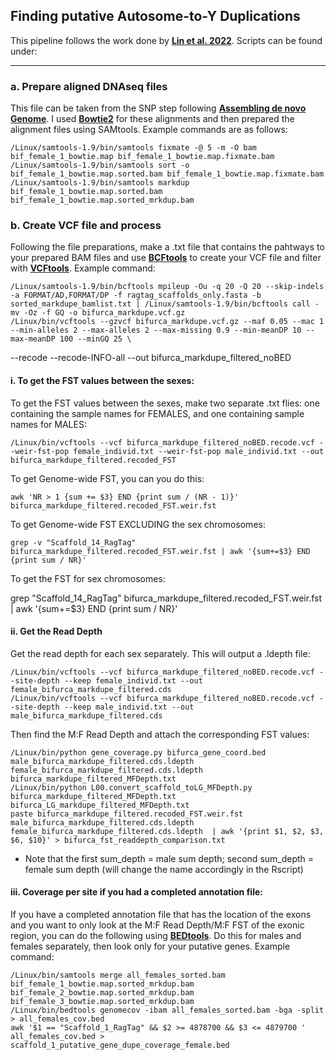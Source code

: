 ## Finding putative Autosome-to-Y Duplications


This pipeline follows the work done by **[Lin et al. 2022](https://github.com/Lin-Yuying/GuppyGeneDuplication)**. Scripts can be found under:

------------------------------------------------------------------------------------------------------------------------------------

### a. Prepare aligned DNAseq files

This file can be taken from the SNP step following **[Assembling de novo Genome](https://github.com/ljmfong/Poecilia-bifurca-Characterizing-Sex-Chromosome/blob/main/Assembling%20de%20novo%20Genome.md)**. I used **[Bowtie2](https://bowtie-bio.sourceforge.net/bowtie2/index.shtml)** for these alignments and then prepared the alignment files using SAMtools. Example commands are as follows:

    /Linux/samtools-1.9/bin/samtools fixmate -@ 5 -m -O bam bif_female_1_bowtie.map bif_female_1_bowtie.map.fixmate.bam
    /Linux/samtools-1.9/bin/samtools sort -o bif_female_1_bowtie.map.sorted.bam bif_female_1_bowtie.map.fixmate.bam
    /Linux/samtools-1.9/bin/samtools markdup bif_female_1_bowtie.map.sorted.bam bif_female_1_bowtie.map.sorted_mrkdup.bam

### b. Create VCF file and  process

Following the file preparations, make a .txt file that contains the pahtways to your prepared BAM files and use **[BCFtools](https://samtools.github.io/bcftools/bcftools.html)** to create your VCF file and filter with **[VCFtools](https://vcftools.github.io/man_latest.html)**. Example command:

    /Linux/samtools-1.9/bin/bcftools mpileup -Ou -q 20 -Q 20 --skip-indels -a FORMAT/AD,FORMAT/DP -f ragtag_scaffolds_only.fasta -b sorted_markdupe_bamlist.txt | /Linux/samtools-1.9/bin/bcftools call -mv -Oz -f GQ -o bifurca_markdupe.vcf.gz	
    /Linux/bin/vcftools --gzvcf bifurca_markdupe.vcf.gz --maf 0.05 --mac 1 --min-alleles 2 --max-alleles 2 --max-missing 0.9 --min-meanDP 10 --max-meanDP 100 --minGQ 25 \
--recode --recode-INFO-all --out bifurca_markdupe_filtered_noBED
    
#### i. To get the FST values between the sexes:

To get the FST values between the sexes, make two separate .txt flies: one containing the sample names for FEMALES, and one containing sample names for MALES:

    /Linux/bin/vcftools --vcf bifurca_markdupe_filtered_noBED.recode.vcf --weir-fst-pop female_individ.txt --weir-fst-pop male_individ.txt --out bifurca_markdupe_filtered.recoded_FST

To get Genome-wide FST, you can you do this:

    awk 'NR > 1 {sum += $3} END {print sum / (NR - 1)}' bifurca_markdupe_filtered.recoded_FST.weir.fst

To get Genome-wide FST EXCLUDING the sex chromosomes:

    grep -v "Scaffold_14_RagTag" bifurca_markdupe_filtered.recoded_FST.weir.fst | awk '{sum+=$3} END {print sum / NR}'

To get the FST for sex chromosomes:

   grep "Scaffold_14_RagTag" bifurca_markdupe_filtered.recoded_FST.weir.fst | awk '{sum+=$3} END {print sum / NR}'


#### ii. Get the Read Depth

Get the read depth for each sex separately. This will output a .ldepth file:

    /Linux/bin/vcftools --vcf bifurca_markdupe_filtered_noBED.recode.vcf --site-depth --keep female_individ.txt --out female_bifurca_markdupe_filtered.cds
    /Linux/bin/vcftools --vcf bifurca_markdupe_filtered_noBED.recode.vcf --site-depth --keep male_individ.txt --out male_bifurca_markdupe_filtered.cds

Then find the M:F Read Depth and attach the corresponding FST values:

    /Linux/bin/python gene_coverage.py bifurca_gene_coord.bed male_bifurca_markdupe_filtered.cds.ldepth female_bifurca_markdupe_filtered.cds.ldepth bifurca_markdupe_filtered_MFDepth.txt
    /Linux/bin/python L00.convert_scaffold_toLG_MFDepth.py bifurca_markdupe_filtered_MFDepth.txt bifurca_LG_markdupe_filtered_MFDepth.txt
    paste bifurca_markdupe_filtered.recoded_FST.weir.fst male_bifurca_markdupe_filtered.cds.ldepth female_bifurca_markdupe_filtered.cds.ldepth  | awk '{print $1, $2, $3, $6, $10}' > bifurca_fst_readdepth_comparison.txt

  * Note that the first sum_depth = male sum depth; second sum_depth = female sum depth (will change the name accordingly in the Rscript)

#### iii. Coverage per site if you had a completed annotation file:

If you have a completed annotation file that has the location of the exons and you want to only look at the M:F Read Depth/M:F FST of the exonic region, you can do the following using **[BEDtools](https://bedtools.readthedocs.io/en/latest/)**. Do this for males and females separately, then look only for your putative genes. Example command:

    /Linux/bin/samtools merge all_females_sorted.bam bif_female_1_bowtie.map.sorted_mrkdup.bam bif_female_2_bowtie.map.sorted_mrkdup.bam bif_female_3_bowtie.map.sorted_mrkdup.bam
    /Linux/bin/bedtools genomecov -ibam all_females_sorted.bam -bga -split > all_females_cov.bed
    awk '$1 == "Scaffold_1_RagTag" && $2 >= 4878700 && $3 <= 4879700 ' all_females_cov.bed > scaffold_1_putative_gene_dupe_coverage_female.bed




